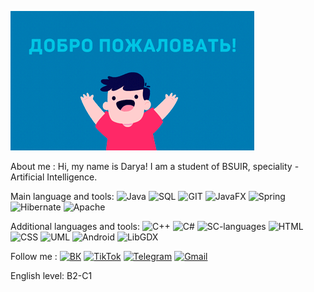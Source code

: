 ![Header](https://github.com/Taramin/Taramin/blob/main/assets/dobro.gif)

About me : Hi, my name is Darya! I am a student of BSUIR, speciality - Artificial Intelligence.

Main language and tools:
![Java](https://img.shields.io/badge/-Java-FED7C9?style=for-the-badge&logo=java&logoColor=504099)
![SQL](https://img.shields.io/badge/-SQL-FED7C9?style=for-the-badge&logo=SQL&logoColor=504099)
![GIT](https://img.shields.io/badge/-GIT-FED7C9?style=for-the-badge&logo=GIT&logoColor=504099)
![JavaFX](https://img.shields.io/badge/-JavaFX-FED7C9?style=for-the-badge&logo=javaFX&logoColor=504099)
![Spring](https://img.shields.io/badge/-Spring-FED7C9?style=for-the-badge&logo=spring&logoColor=504099)
![Hibernate](https://img.shields.io/badge/-Hibernate-FED7C9?style=for-the-badge&logo=hibernate&logoColor=504099)
![Apache](https://img.shields.io/badge/-Apache-FED7C9?style=for-the-badge&logo=Apache&logoColor=504099)

Additional languages and tools: 
![C++](https://img.shields.io/badge/-C++-FEEE96?style=for-the-badge&logo=C%2b%2b&logoColor=504099)
![C#](https://img.shields.io/badge/-C%23-FEEE96?style=for-the-badge&logo=C%23&logoColor=504099)
![SC-languages](https://img.shields.io/badge/-SC&#8212;languages-FEEE96?style=for-the-badge&logo=SC&#8212;languages&logoColor=504099)
![HTML](https://img.shields.io/badge/-HTML-FEEE96?style=for-the-badge&logo=HTML&logoColor=504099)
![CSS](https://img.shields.io/badge/-CSS-FEEE96?style=for-the-badge&logo=CSS&logoColor=504099)
![UML](https://img.shields.io/badge/-UML-FEEE96?style=for-the-badge&logo=UML&logoColor=504099)
![Android](https://img.shields.io/badge/-Android-FEEE96?style=for-the-badge&logo=Android&logoColor=504099)
![LibGDX](https://img.shields.io/badge/-LibGDX-FEEE96?style=for-the-badge&logo=LibGDX&logoColor=504099)

Follow me : 
[![ВК](https://img.shields.io/badge/-ВК-99D9EA?style=for-the-badge&logo=ВК&logoColor=504099)](https://vk.com/tara2001)
[![TikTok](https://img.shields.io/badge/-TikTok-99D9EA?style=for-the-badge&logo=TikTok&logoColor=504099)](https://www.tiktok.com/@dtaramin?lang=ru)
[![Telegram](https://img.shields.io/badge/-Telegram-99D9EA?style=for-the-badge&logo=Telegram&logoColor=504099)](https://web.telegram.org/#/im?p=@dtaramin)
[![Gmail](https://img.shields.io/badge/-Gmail-99D9EA?style=for-the-badge&logo=Gmail&logoColor=504099)](mailto:dtaraminn@gmail.com)

English level: B2-C1
